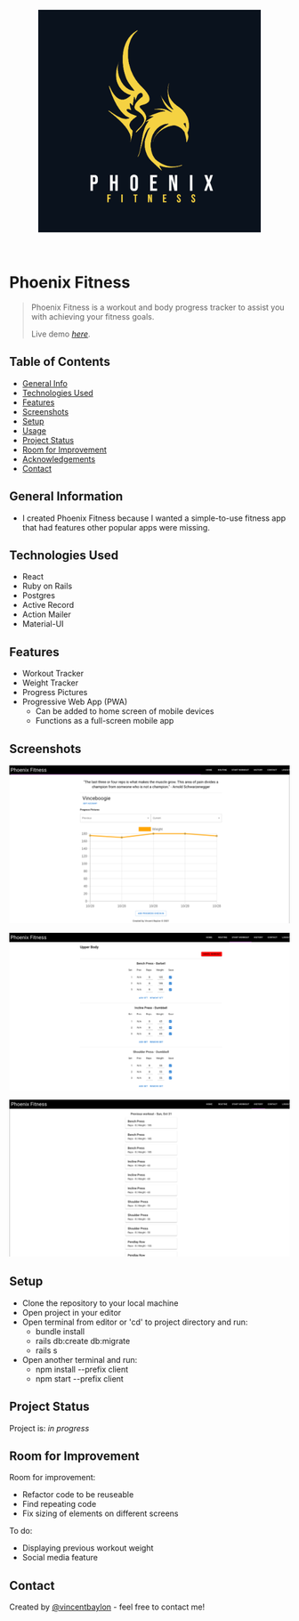 <p align="center"><img src="client/src/assets/logo.png" alt="logo" width="400px" margin="auto"></p>

<br />

# Phoenix Fitness

> Phoenix Fitness is a workout and body progress tracker to assist you with achieving your fitness goals.
> 
> Live demo [_here_](https://phoenix-fitness.herokuapp.com). <!-- If you have the project hosted somewhere, include the link here. -->

## Table of Contents

- [General Info](#general-information)
- [Technologies Used](#technologies-used)
- [Features](#features)
- [Screenshots](#screenshots)
- [Setup](#setup)
- [Usage](#usage)
- [Project Status](#project-status)
- [Room for Improvement](#room-for-improvement)
- [Acknowledgements](#acknowledgements)
- [Contact](#contact)
<!-- * [License](#license) -->

## General Information

- I created Phoenix Fitness because I wanted a simple-to-use fitness app that had features other popular apps were missing.
<!-- You don't have to answer all the questions - just the ones relevant to your project. -->

## Technologies Used

- React
- Ruby on Rails
- Postgres
- Active Record
- Action Mailer
- Material-UI

## Features

- Workout Tracker
- Weight Tracker
- Progress Pictures
- Progressive Web App (PWA)
  - Can be added to home screen of mobile devices
  - Functions as a full-screen mobile app

## Screenshots

![Example screenshot](client/src/assets/screenshot1.png)

![Example screenshot](client/src/assets/screenshot2.png)

![Example screenshot](client/src/assets/screenshot3.png)

<!-- If you have screenshots you'd like to share, include them here. -->

## Setup

- Clone the repository to your local machine
- Open project in your editor
- Open terminal from editor or 'cd' to project directory and run:
  - bundle install
  - rails db:create db:migrate
  - rails s
- Open another terminal and run:
  - npm install --prefix client
  - npm start --prefix client

## Project Status

Project is: _in progress_

## Room for Improvement

Room for improvement:

- Refactor code to be reuseable
- Find repeating code
- Fix sizing of elements on different screens

To do:

- Displaying previous workout weight
- Social media feature

## Contact

Created by [@vincentbaylon](https://www.linkedin.com/in/vincentbaylon) - feel free to contact me!

<!-- Optional -->
<!-- ## License -->
<!-- This project is open source and available under the [... License](). -->

<!-- You don't have to include all sections - just the one's relevant to your project -->
